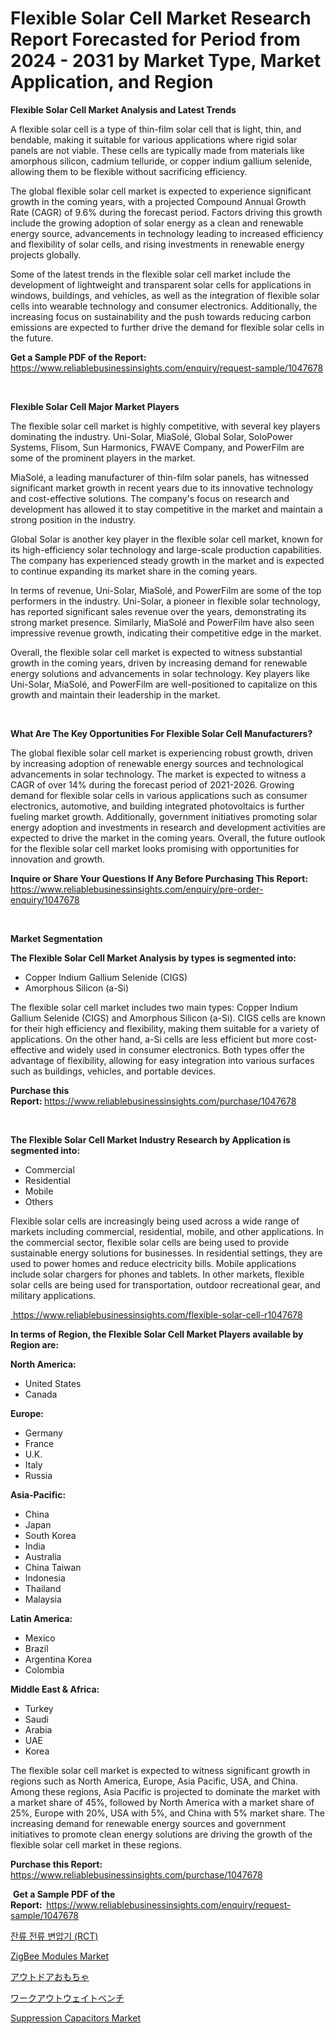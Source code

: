 <p><h1>Flexible Solar Cell Market Research Report Forecasted for Period from 2024 -  2031 by Market Type, Market Application, and Region</h1></p><p><strong>Flexible Solar Cell Market Analysis and Latest Trends</strong></p>
<p><p>A flexible solar cell is a type of thin-film solar cell that is light, thin, and bendable, making it suitable for various applications where rigid solar panels are not viable. These cells are typically made from materials like amorphous silicon, cadmium telluride, or copper indium gallium selenide, allowing them to be flexible without sacrificing efficiency.</p><p>The global flexible solar cell market is expected to experience significant growth in the coming years, with a projected Compound Annual Growth Rate (CAGR) of 9.6% during the forecast period. Factors driving this growth include the growing adoption of solar energy as a clean and renewable energy source, advancements in technology leading to increased efficiency and flexibility of solar cells, and rising investments in renewable energy projects globally.</p><p>Some of the latest trends in the flexible solar cell market include the development of lightweight and transparent solar cells for applications in windows, buildings, and vehicles, as well as the integration of flexible solar cells into wearable technology and consumer electronics. Additionally, the increasing focus on sustainability and the push towards reducing carbon emissions are expected to further drive the demand for flexible solar cells in the future.</p></p>
<p><strong>Get a Sample PDF of the Report:&nbsp;</strong> <a href="https://www.reliablebusinessinsights.com/enquiry/request-sample/1047678">https://www.reliablebusinessinsights.com/enquiry/request-sample/1047678</a></p>
<p>&nbsp;</p>
<p><strong>Flexible Solar Cell Major Market Players</strong></p>
<p><p>The flexible solar cell market is highly competitive, with several key players dominating the industry. Uni-Solar, MiaSolé, Global Solar, SoloPower Systems, Flisom, Sun Harmonics, FWAVE Company, and PowerFilm are some of the prominent players in the market.</p><p>MiaSolé, a leading manufacturer of thin-film solar panels, has witnessed significant market growth in recent years due to its innovative technology and cost-effective solutions. The company's focus on research and development has allowed it to stay competitive in the market and maintain a strong position in the industry.</p><p>Global Solar is another key player in the flexible solar cell market, known for its high-efficiency solar technology and large-scale production capabilities. The company has experienced steady growth in the market and is expected to continue expanding its market share in the coming years.</p><p>In terms of revenue, Uni-Solar, MiaSolé, and PowerFilm are some of the top performers in the industry. Uni-Solar, a pioneer in flexible solar technology, has reported significant sales revenue over the years, demonstrating its strong market presence. Similarly, MiaSolé and PowerFilm have also seen impressive revenue growth, indicating their competitive edge in the market.</p><p>Overall, the flexible solar cell market is expected to witness substantial growth in the coming years, driven by increasing demand for renewable energy solutions and advancements in solar technology. Key players like Uni-Solar, MiaSolé, and PowerFilm are well-positioned to capitalize on this growth and maintain their leadership in the market.</p></p>
<p>&nbsp;</p>
<p><strong>What Are The Key Opportunities For Flexible Solar Cell Manufacturers?</strong></p>
<p><p>The global flexible solar cell market is experiencing robust growth, driven by increasing adoption of renewable energy sources and technological advancements in solar technology. The market is expected to witness a CAGR of over 14% during the forecast period of 2021-2026. Growing demand for flexible solar cells in various applications such as consumer electronics, automotive, and building integrated photovoltaics is further fueling market growth. Additionally, government initiatives promoting solar energy adoption and investments in research and development activities are expected to drive the market in the coming years. Overall, the future outlook for the flexible solar cell market looks promising with opportunities for innovation and growth.</p></p>
<p><strong>Inquire or Share Your Questions If Any Before Purchasing This Report:</strong> <a href="https://www.reliablebusinessinsights.com/enquiry/pre-order-enquiry/1047678">https://www.reliablebusinessinsights.com/enquiry/pre-order-enquiry/1047678</a></p>
<p>&nbsp;</p>
<p><strong>Market Segmentation</strong></p>
<p><strong>The Flexible Solar Cell Market Analysis by types is segmented into:</strong></p>
<p><ul><li>Copper Indium Gallium Selenide (CIGS)</li><li>Amorphous Silicon (a-Si)</li></ul></p>
<p><p>The flexible solar cell market includes two main types: Copper Indium Gallium Selenide (CIGS) and Amorphous Silicon (a-Si). CIGS cells are known for their high efficiency and flexibility, making them suitable for a variety of applications. On the other hand, a-Si cells are less efficient but more cost-effective and widely used in consumer electronics. Both types offer the advantage of flexibility, allowing for easy integration into various surfaces such as buildings, vehicles, and portable devices.</p></p>
<p><strong>Purchase this Report:&nbsp;</strong><a href="https://www.reliablebusinessinsights.com/purchase/1047678">https://www.reliablebusinessinsights.com/purchase/1047678</a></p>
<p>&nbsp;</p>
<p><strong>The Flexible Solar Cell Market Industry Research by Application is segmented into:</strong></p>
<p><ul><li>Commercial</li><li>Residential</li><li>Mobile</li><li>Others</li></ul></p>
<p><p>Flexible solar cells are increasingly being used across a wide range of markets including commercial, residential, mobile, and other applications. In the commercial sector, flexible solar cells are being used to provide sustainable energy solutions for businesses. In residential settings, they are used to power homes and reduce electricity bills. Mobile applications include solar chargers for phones and tablets. In other markets, flexible solar cells are being used for transportation, outdoor recreational gear, and military applications.</p></p>
<p><a href="https://www.reliablebusinessinsights.com/flexible-solar-cell-r1047678">&nbsp;https://www.reliablebusinessinsights.com/flexible-solar-cell-r1047678</a></p>
<p><strong>In terms of Region, the Flexible Solar Cell Market Players available by Region are:</strong></p>
<p>
    <p> <strong> North America: </strong>
        <ul>
            <li>United States</li>
            <li>Canada</li>
        </ul>
        </p> 
    <p> <strong> Europe: </strong>
        <ul>
            <li>Germany</li>
            <li>France</li>
            <li>U.K.</li>
            <li>Italy</li>
            <li>Russia</li>
        </ul>
        </p> 
    <p> <strong> Asia-Pacific: </strong>
        <ul>
            <li>China</li>
            <li>Japan</li>
            <li>South Korea</li>
            <li>India</li>
            <li>Australia</li>
            <li>China Taiwan</li>
            <li>Indonesia</li>
            <li>Thailand</li>
            <li>Malaysia</li>
        </ul>
        </p> 
    <p> <strong> Latin America: </strong>
        <ul>
            <li>Mexico</li>
            <li>Brazil</li>
            <li>Argentina Korea</li>
            <li>Colombia</li>
        </ul>
        </p> 
    <p> <strong> Middle East & Africa: </strong>
        <ul>
            <li>Turkey</li>
            <li>Saudi</li>
            <li>Arabia</li>
            <li>UAE</li>
            <li>Korea</li>
        </ul>
    </p>
    </p>
<p><p>The flexible solar cell market is expected to witness significant growth in regions such as North America, Europe, Asia Pacific, USA, and China. Among these regions, Asia Pacific is projected to dominate the market with a market share of 45%, followed by North America with a market share of 25%, Europe with 20%, USA with 5%, and China with 5% market share. The increasing demand for renewable energy sources and government initiatives to promote clean energy solutions are driving the growth of the flexible solar cell market in these regions.</p></p>
<p><strong>Purchase this Report: </strong><a href="https://www.reliablebusinessinsights.com/purchase/1047678">https://www.reliablebusinessinsights.com/purchase/1047678</a></p>
<p>&nbsp;<strong>Get a Sample PDF of the Report:&nbsp;&nbsp;</strong><a href="https://www.reliablebusinessinsights.com/enquiry/request-sample/1047678">https://www.reliablebusinessinsights.com/enquiry/request-sample/1047678</a></p>
<p><strong></strong></p>
<p><p><a href="https://github.com/Howaoole34545/Market-Research-Report-List-2/blob/main/6696418159340.md">잔류 전류 변압기 (RCT)</a></p><p><a href="https://github.com/ChiragRP21/Market-Research-Report-List-5/blob/main/zigbee-modules-market.md">ZigBee Modules Market</a></p><p><a href="https://github.com/oqoeusbvpadwjs08/Market-Research-Report-List-2/blob/main/9112160149628.md">アウトドアおもちゃ</a></p><p><a href="https://github.com/AaronVargas43/Market-Research-Report-List-2/blob/main/3403895149629.md">ワークアウトウェイトベンチ</a></p><p><a href="https://github.com/cecuraprangm/Market-Research-Report-List-3/blob/main/suppression-capacitors-market.md">Suppression Capacitors Market</a></p></p>